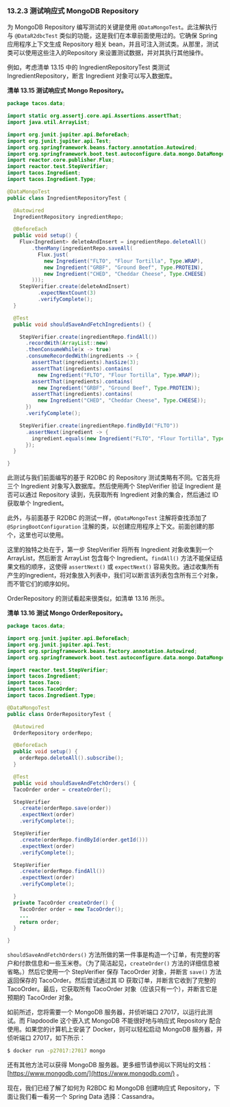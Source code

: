 ### 13.2.3 测试响应式 MongoDB Repository

为 MongoDB Repository  编写测试的关键是使用 `@DataMongoTest`。此注解执行与 `@DataR2dbcTest` 类似的功能，这是我们在本章前面使用过的。它确保 Spring 应用程序上下文生成 Repository 相关 bean，并且可注入测试类。从那里，测试类可以使用这些注入的Repository 来设置测试数据，并对其执行其他操作。

例如，考虑清单 13.15 中的 IngredientRepositoryTest 类测试 IngredientRepository，断言 Ingredient 对象可以写入数据库。

**清单 13.15 测试响应式 Mongo Repository。**

```java
package tacos.data;

import static org.assertj.core.api.Assertions.assertThat;
import java.util.ArrayList;

import org.junit.jupiter.api.BeforeEach;
import org.junit.jupiter.api.Test;
import org.springframework.beans.factory.annotation.Autowired;
import org.springframework.boot.test.autoconfigure.data.mongo.DataMongoTest;
import reactor.core.publisher.Flux;
import reactor.test.StepVerifier;
import tacos.Ingredient;
import tacos.Ingredient.Type;

@DataMongoTest
public class IngredientRepositoryTest {

  @Autowired
  IngredientRepository ingredientRepo;

  @BeforeEach
  public void setup() {
    Flux<Ingredient> deleteAndInsert = ingredientRepo.deleteAll()
        .thenMany(ingredientRepo.saveAll(
          Flux.just(
            new Ingredient("FLTO", "Flour Tortilla", Type.WRAP),
            new Ingredient("GRBF", "Ground Beef", Type.PROTEIN),
            new Ingredient("CHED", "Cheddar Cheese", Type.CHEESE)
        )));
    StepVerifier.create(deleteAndInsert)
          .expectNextCount(3)
          .verifyComplete();
  }

  @Test
  public void shouldSaveAndFetchIngredients() {

    StepVerifier.create(ingredientRepo.findAll())
      .recordWith(ArrayList::new)
      .thenConsumeWhile(x -> true)
      .consumeRecordedWith(ingredients -> {
        assertThat(ingredients).hasSize(3);
        assertThat(ingredients).contains(
          new Ingredient("FLTO", "Flour Tortilla", Type.WRAP));
        assertThat(ingredients).contains(
          new Ingredient("GRBF", "Ground Beef", Type.PROTEIN));
        assertThat(ingredients).contains(
          new Ingredient("CHED", "Cheddar Cheese", Type.CHEESE));
      })
      .verifyComplete();

    StepVerifier.create(ingredientRepo.findById("FLTO"))
      .assertNext(ingredient -> {
        ingredient.equals(new Ingredient("FLTO", "Flour Tortilla", Type.WRAP));
      });
  }

}

```

此测试与我们前面编写的基于 R2DBC 的 Repository 测试类略有不同。它首先将三个 Ingredient 对象写入数据库。然后使用两个 StepVerifier 验证 Ingredient 是否可以通过 Repository 读到，先获取所有 Ingredient 对象的集合，然后通过 ID 获取单个 Ingredient。

此外，与前面基于 R2DBC 的测试一样，`@DataMongoTest` 注解将查找添加了 `@SpringBootConfiguration` 注解的类，以创建应用程序上下文。前面创建的那个，这里也可以使用。

这里的独特之处在于，第一步 StepVerifier 将所有 Ingredient 对象收集到一个 ArrayList，然后断言 ArrayList 包含每个 Ingredient。`findAll()` 方法不能保证结果文档的顺序，这使得 `assertNext()` 或  `expectNext()` 容易失败。通过收集所有产生的Ingredient，将对象放入列表中，我们可以断言该列表包含所有三个对象，而不管它们的顺序如何。

OrderRepository 的测试看起来很类似，如清单 13.16 所示。

**清单 13.16 测试 Mongo OrderRepository。**

```java
package tacos.data;

import org.junit.jupiter.api.BeforeEach;
import org.junit.jupiter.api.Test;
import org.springframework.beans.factory.annotation.Autowired;
import org.springframework.boot.test.autoconfigure.data.mongo.DataMongoTest;

import reactor.test.StepVerifier;
import tacos.Ingredient;
import tacos.Taco;
import tacos.TacoOrder;
import tacos.Ingredient.Type;

@DataMongoTest
public class OrderRepositoryTest {

  @Autowired
  OrderRepository orderRepo;

  @BeforeEach
  public void setup() {
    orderRepo.deleteAll().subscribe();
  }

  @Test
  public void shouldSaveAndFetchOrders() {
  TacoOrder order = createOrder();

  StepVerifier
    .create(orderRepo.save(order))
    .expectNext(order)
    .verifyComplete();

  StepVerifier
    .create(orderRepo.findById(order.getId()))
    .expectNext(order)
    .verifyComplete();

  StepVerifier
    .create(orderRepo.findAll())
    .expectNext(order)
    .verifyComplete();

  }
  private TacoOrder createOrder() {
    TacoOrder order = new TacoOrder();
    ...
    return order;
  }

}
```

`shouldSaveAndFetchOrders()` 方法所做的第一件事是构造一个订单，有完整的客户和付款信息和一些玉米卷。（为了简洁起见，`createOrder()` 方法的详细信息被省略。）然后它使用一个 StepVerifier 保存 TacoOrder 对象，并断言 `save()` 方法返回保存的 TacoOrder。然后尝试通过其 ID 获取订单，并断言它收到了完整的 TacoOrder。最后，它获取所有 TacoOrder 对象（应该只有一个），并断言它是预期的 TacoOrder 对象。

如前所述，您将需要一个 MongoDB 服务器，并侦听端口 27017，以运行此测试。而 Flapdoodle 这个嵌入式 MongoDB 不能很好地与响应式 Repository 配合使用。如果您的计算机上安装了 Docker，则可以轻松启动 MongoDB 服务器，并侦听端口 27017，如下所示：

```bash
$ docker run -p27017:27017 mongo
```

还有其他方法可以获得 MongoDB 服务器。更多细节请参阅以下网址的文档：[https://www.mongodb.com/](https://www.mongodb.com/) 。

现在，我们已经了解了如何为 R2BDC  和 MongoDB 创建响应式 Repository，下面让我们看一看另一个 Spring Data 选择：Cassandra。
